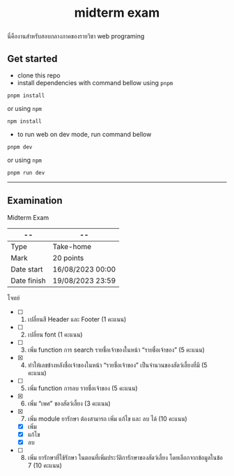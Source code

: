 # <p align="center">midterm exam</p>

นี่คืองานสำหรับสอบกลางภาคของรายวิชา web programing

## Get started

- clone this repo
- install dependencies with command bellow
  using `pnpm`

```
pnpm install
```

or using `npm`

```
npm install
```

- to run web on dev mode, run command bellow

```
pnpm dev
```

or using `npm`

```
pnpm run dev
```

---

## Examination

Midterm Exam


| -- | -- |
| -- | -- |
| Type | Take-home |
| Mark | 20 points |
| Date start | 16/08/2023 00:00 |
| Date finish | 19/08/2023 23:59 |

โจทย์

- [ ] 1. เปลี่ยนสี Header และ Footer (1 คะแนน)
- [ ] 2. เปลี่ยน font (1 คะแนน)
- [ ] 3. เพิ่ม function การ search รายชื่อเจ้าของในหน้า “รายชื่อเจ้าของ” (5 คะแนน)
- [x] 4. ทำให้เลขข้างหลังชื่อเจ้าของในหน้า “รายชื่อเจ้าของ” เป็นจำนวนของสัตว์เลี้ยงที่มี (5 คะแนน)
- [ ] 5. เพิ่ม function การลบ รายชื่อเจ้าของ (5 คะแนน)
- [x] 6. เพิ่ม “เพศ” ของสัตว์เลี้ยง (3 คะแนน)
- [x] 7. เพิ่ม module ยารักษา ต้องสามารถ เพิ่ม แก้ไข และ ลบ ได้ (10 คะแนน)
  - [x] เพิ่ม
  - [x] แก้ไข
  - [x] ลบ
- [ ] 8. เพิ่ม ยารักษาที่ใช้รักษา ในตอนที่เพิ่มประวัติการักษาของสัตว์เลี้ยง โดยเลือกจากข้อมูลในข้อ 7 (10 คะแนน)